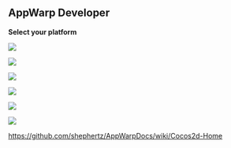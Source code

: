 ## AppWarp Developer

**Select your platform**

[![](http://appwarp.shephertz.com/images/android-developer-logo.png)](https://github.com/shephertz/AppWarpDocs/wiki/Android-home)

[![](http://appwarp.shephertz.com/images/Ios.png)](https://github.com/shephertz/AppWarpDocs/wiki/Ios-Home)

[![](http://appwarp.shephertz.com/images/unity3d-download.png)](https://github.com/shephertz/AppWarpDocs/wiki/Unity-Home)

[![](http://appwarp.shephertz.com/images/windows.png)](https://github.com/shephertz/AppWarpDocs/wiki/Windows-Phone-Home)

[![](http://appwarp.shephertz.com/images/monotouch-monoroid-download.png)](https://github.com/shephertz/AppWarpDocs/wiki/Xamarin-Home)

[![](http://appwarp.shephertz.com/images/java_script.png)](https://github.com/shephertz/AppWarpDocs/wiki/HTML5-Home)



https://github.com/shephertz/AppWarpDocs/wiki/Cocos2d-Home
